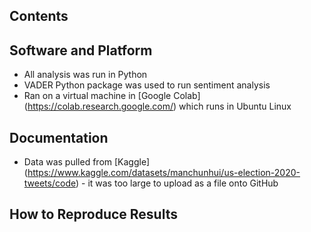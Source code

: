 ## Contents 

## Software and Platform 

* All analysis was run in Python
* VADER Python package was used to run sentiment analysis
* Ran on a virtual machine in [Google Colab] (https://colab.research.google.com/) which runs in Ubuntu Linux

## Documentation 

* Data was pulled from [Kaggle] (https://www.kaggle.com/datasets/manchunhui/us-election-2020-tweets/code) - it was too large to upload as a file onto GitHub

## How to Reproduce Results 

